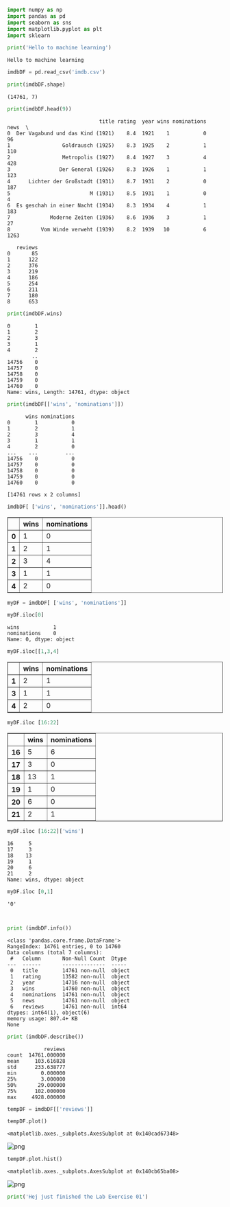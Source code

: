 ```python
import numpy as np
import pandas as pd
import seaborn as sns
import matplotlib.pyplot as plt
import sklearn
```


```python
print('Hello to machine learning')
```

    Hello to machine learning
    


```python
imdbDF = pd.read_csv('imdb.csv')
```


```python
print(imdbDF.shape)
```

    (14761, 7)
    


```python
print(imdbDF.head(9))
```

                                  title rating  year wins nominations  news  \
    0  Der Vagabund und das Kind (1921)    8.4  1921    1           0    96   
    1                 Goldrausch (1925)    8.3  1925    2           1   110   
    2                 Metropolis (1927)    8.4  1927    3           4   428   
    3                Der General (1926)    8.3  1926    1           1   123   
    4      Lichter der Großstadt (1931)    8.7  1931    2           0   187   
    5                          M (1931)    8.5  1931    1           0     4   
    6  Es geschah in einer Nacht (1934)    8.3  1934    4           1   183   
    7             Moderne Zeiten (1936)    8.6  1936    3           1    27   
    8          Vom Winde verweht (1939)    8.2  1939   10           6  1263   
    
       reviews  
    0       85  
    1      122  
    2      376  
    3      219  
    4      186  
    5      254  
    6      211  
    7      180  
    8      653  
    


```python
print(imdbDF.wins)
```

    0        1
    1        2
    2        3
    3        1
    4        2
            ..
    14756    0
    14757    0
    14758    0
    14759    0
    14760    0
    Name: wins, Length: 14761, dtype: object
    


```python
print(imdbDF[['wins', 'nominations']])
```

          wins nominations
    0        1           0
    1        2           1
    2        3           4
    3        1           1
    4        2           0
    ...    ...         ...
    14756    0           0
    14757    0           0
    14758    0           0
    14759    0           0
    14760    0           0
    
    [14761 rows x 2 columns]
    


```python
imdbDF[ ['wins', 'nominations']].head()
```




<div>
<style scoped>
    .dataframe tbody tr th:only-of-type {
        vertical-align: middle;
    }

    .dataframe tbody tr th {
        vertical-align: top;
    }

    .dataframe thead th {
        text-align: right;
    }
</style>
<table border="1" class="dataframe">
  <thead>
    <tr style="text-align: right;">
      <th></th>
      <th>wins</th>
      <th>nominations</th>
    </tr>
  </thead>
  <tbody>
    <tr>
      <th>0</th>
      <td>1</td>
      <td>0</td>
    </tr>
    <tr>
      <th>1</th>
      <td>2</td>
      <td>1</td>
    </tr>
    <tr>
      <th>2</th>
      <td>3</td>
      <td>4</td>
    </tr>
    <tr>
      <th>3</th>
      <td>1</td>
      <td>1</td>
    </tr>
    <tr>
      <th>4</th>
      <td>2</td>
      <td>0</td>
    </tr>
  </tbody>
</table>
</div>




```python
myDF = imdbDF[ ['wins', 'nominations']]
```


```python
myDF.iloc[0]
```




    wins           1
    nominations    0
    Name: 0, dtype: object




```python
myDF.iloc[[1,3,4]
```




<div>
<style scoped>
    .dataframe tbody tr th:only-of-type {
        vertical-align: middle;
    }

    .dataframe tbody tr th {
        vertical-align: top;
    }

    .dataframe thead th {
        text-align: right;
    }
</style>
<table border="1" class="dataframe">
  <thead>
    <tr style="text-align: right;">
      <th></th>
      <th>wins</th>
      <th>nominations</th>
    </tr>
  </thead>
  <tbody>
    <tr>
      <th>1</th>
      <td>2</td>
      <td>1</td>
    </tr>
    <tr>
      <th>3</th>
      <td>1</td>
      <td>1</td>
    </tr>
    <tr>
      <th>4</th>
      <td>2</td>
      <td>0</td>
    </tr>
  </tbody>
</table>
</div>




```python
myDF.iloc [16:22]
```




<div>
<style scoped>
    .dataframe tbody tr th:only-of-type {
        vertical-align: middle;
    }

    .dataframe tbody tr th {
        vertical-align: top;
    }

    .dataframe thead th {
        text-align: right;
    }
</style>
<table border="1" class="dataframe">
  <thead>
    <tr style="text-align: right;">
      <th></th>
      <th>wins</th>
      <th>nominations</th>
    </tr>
  </thead>
  <tbody>
    <tr>
      <th>16</th>
      <td>5</td>
      <td>6</td>
    </tr>
    <tr>
      <th>17</th>
      <td>3</td>
      <td>0</td>
    </tr>
    <tr>
      <th>18</th>
      <td>13</td>
      <td>1</td>
    </tr>
    <tr>
      <th>19</th>
      <td>1</td>
      <td>0</td>
    </tr>
    <tr>
      <th>20</th>
      <td>6</td>
      <td>0</td>
    </tr>
    <tr>
      <th>21</th>
      <td>2</td>
      <td>1</td>
    </tr>
  </tbody>
</table>
</div>




```python
myDF.iloc [16:22]['wins']
```




    16     5
    17     3
    18    13
    19     1
    20     6
    21     2
    Name: wins, dtype: object




```python
myDF.iloc [0,1]
```




    '0'




```python

```


```python

```


```python
print (imdbDF.info())
```

    <class 'pandas.core.frame.DataFrame'>
    RangeIndex: 14761 entries, 0 to 14760
    Data columns (total 7 columns):
     #   Column       Non-Null Count  Dtype 
    ---  ------       --------------  ----- 
     0   title        14761 non-null  object
     1   rating       13582 non-null  object
     2   year         14716 non-null  object
     3   wins         14760 non-null  object
     4   nominations  14761 non-null  object
     5   news         14761 non-null  object
     6   reviews      14761 non-null  int64 
    dtypes: int64(1), object(6)
    memory usage: 807.4+ KB
    None
    


```python
print (imdbDF.describe())
```

                reviews
    count  14761.000000
    mean     103.616828
    std      233.638777
    min        0.000000
    25%        3.000000
    50%       29.000000
    75%      102.000000
    max     4928.000000
    


```python
tempDF = imdbDF[['reviews']]
```


```python
tempDF.plot()
```




    <matplotlib.axes._subplots.AxesSubplot at 0x140cad67348>




![png](output_19_1.png)



```python
tempDF.plot.hist()
```




    <matplotlib.axes._subplots.AxesSubplot at 0x140cb65ba08>




![png](output_20_1.png)



```python
print('Hej just finished the Lab Exercise 01')
```
